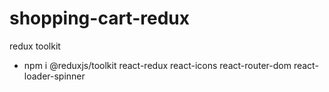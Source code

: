 # shopping-cart-redux
redux toolkit

- npm i @reduxjs/toolkit react-redux react-icons react-router-dom react-loader-spinner
